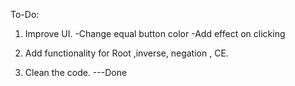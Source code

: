 To-Do:

1. Improve UI.
   -Change equal button color
   -Add effect on clicking

2. Add functionality for Root ,inverse, negation , CE.

3. Clean the code. ---Done
